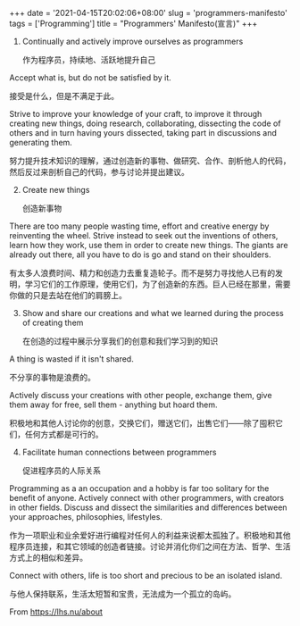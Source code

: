 +++
date = '2021-04-15T20:02:06+08:00'
slug = 'programmers-manifesto'
tags = ['Programming']
title = "Programmers' Manifesto(宣言)"
+++

1. Continually and actively improve ourselves as programmers

    作为程序员，持续地、活跃地提升自己

Accept what is, but do not be satisfied by it.

接受是什么，但是不满足于此。

Strive to improve your knowledge of your craft, to improve it through creating new things, doing research, collaborating, dissecting the code of others and in turn having yours dissected, taking part in discussions and generating them.

努力提升技术知识的理解，通过创造新的事物、做研究、合作、剖析他人的代码，然后反过来剖析自己的代码，参与讨论并提出建议。

2. Create new things

    创造新事物

There are too many people wasting time, effort and creative energy by reinventing the wheel. Strive instead to seek out the inventions of others, learn how they work, use them in order to create new things. The giants are already out there, all you have to do is go and stand on their shoulders.

有太多人浪费时间、精力和创造力去重复造轮子。而不是努力寻找他人已有的发明，学习它们的工作原理，使用它们，为了创造新的东西。巨人已经在那里，需要你做的只是去站在他们的肩膀上。

3. Show and share our creations and what we learned during the process of creating them

    在创造的过程中展示分享我们的创意和我们学习到的知识

A thing is wasted if it isn't shared.

不分享的事物是浪费的。

Actively discuss your creations with other people, exchange them, give them away for free, sell them - anything but hoard them.

积极地和其他人讨论你的创意，交换它们，赠送它们，出售它们——除了囤积它们，任何方式都是可行的。

4. Facilitate human connections between programmers

    促进程序员的人际关系

Programming as a an occupation and a hobby is far too solitary for the benefit of anyone. Actively connect with other programmers, with creators in other fields. Discuss and dissect the similarities and differences between your approaches, philosophies, lifestyles.

作为一项职业和业余爱好进行编程对任何人的利益来说都太孤独了。积极地和其他程序员连接，和其它领域的创造者链接。讨论并消化你们之间在方法、哲学、生活方式上的相似和差异。

Connect with others, life is too short and precious to be an isolated island.

与他人保持联系，生活太短暂和宝贵，无法成为一个孤立的岛屿。

From <https://lhs.nu/about>
